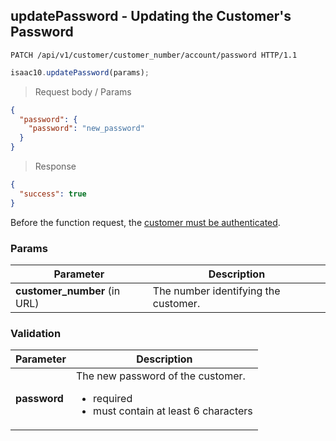 ## updatePassword - Updating the Customer's Password

```http
PATCH /api/v1/customer/customer_number/account/password HTTP/1.1
```

```javascript
isaac10.updatePassword(params);
```

> Request body / Params

```json
{
  "password": {
    "password": "new_password"
  }
}
```


> Response

```json
{
  "success": true
}
```


<aside class="success">
Before the function request, the <a href= "#customer-authentication"> customer must be authenticated</a>.
</aside>

### Params

Parameter | Description
----------|-------------
**customer_number** (in URL) | The number identifying the customer.

### Validation
Parameter | Description
----------|-------------
**password** | The new password of the customer. <ul> <div style="text-align: left;"> <li>required</li> <li>must contain at least 6 characters</li> </ul>
